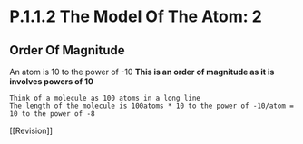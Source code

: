 # P.1.1.2 The Model Of The Atom: 2
## Order Of Magnitude
An atom is 10 to the power of -10 **This is an order of magnitude as it is involves powers of 10**

	Think of a molecule as 100 atoms in a long line
	The length of the molecule is 100atoms * 10 to the power of -10/atom = 10 to the power of -8 

[[Revision]]